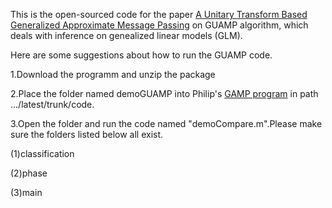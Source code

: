 This is the open-sourced code for the paper [A Unitary Transform Based Generalized Approximate Message Passing](https://arxiv.org/abs/2210.08861) on GUAMP algorithm, which deals with inference on genealized linear models (GLM).  


Here are some suggestions about how to run the GUAMP code.

1.Download the programm and unzip the package 

2.Place the folder named demoGUAMP into Philip's [GAMP program](https://sourceforge.net/projects/gampmatlab/) in path .../latest/trunk/code.

3.Open the folder and run the code named "demoCompare.m".Please make sure the folders listed below all exist.

(1)classification

(2)phase

(3)main


